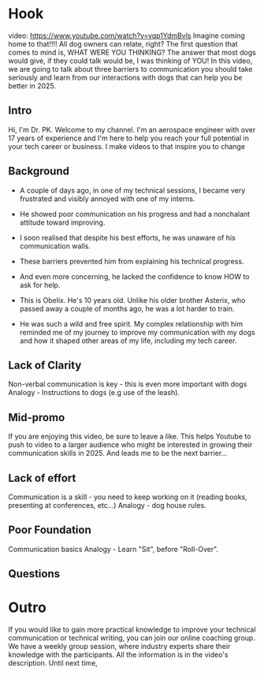 # Hook
video: https://www.youtube.com/watch?v=vqp1YdmBvls
Imagine coming home to that!!!! All dog owners can relate, right? The first question that comes to mind is, WHAT WERE YOU THINKING? The answer that most dogs would give, if they could talk would be, I was thinking of YOU!
In this video, we are going to talk about three barriers to communication you should take seriously and learn from our interactions with dogs that can help you be better in 2025.

## Intro
Hi, I'm Dr. PK. Welcome to my channel. I'm an aerospace engineer with over 17 years of experience and I'm here to help you reach your full potential in your tech career or business. I make videos to that inspire you to change 

## Background
- A couple of days ago, in one of my technical sessions, I became very frustrated and visibly annoyed with one of my interns.
- He showed poor communication on his progress and had a nonchalant attitude toward improving. 
- I soon realised that despite his best efforts, he was unaware of his communication walls.
- These barriers prevented him from explaining his technical progress.
- And even more concerning, he lacked the confidence to know HOW to ask for help. 

- This is Obelix. He's 10 years old. Unlike his older brother Asterix, who passed away a couple of months ago, he was a lot harder to train. 
- He was such a wild and free spirit. My complex relationship with him reminded me of my journey to improve my communication with my dogs and how it shaped other areas of my life, including my tech career.

## Lack of Clarity
Non-verbal communication is key - this is even more important with dogs
Analogy - Instructions to dogs (e.g use of the leash).

## Mid-promo
If you are enjoying this video, be sure to leave a like. This helps Youtube to push to video to a larger audience who might be interested in growing their communication skills in 2025. And leads me to be the next barrier... 

## Lack of effort
Communication is a skill - you need to keep working on it (reading books, presenting at conferences, etc...)
Analogy - dog house rules.

## Poor Foundation
Communication basics 
Analogy - Learn "Sit", before "Roll-Over".

## Questions

# Outro
If you would like to gain more practical knowledge to improve your technical communication or technical writing, you can join our online coaching group. We have a weekly group session, where industry experts share their knowledge with the participants. All the information is in the video's description. Until next time,
